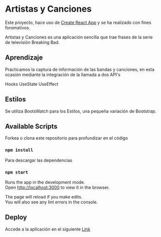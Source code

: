 # Artistas y Canciones


Este proyecto, hace uso de [Create React App](https://github.com/facebook/create-react-app) y se ha realizado con fines foromativos.  

Artistas y Canciones es una aplicación sencilla que trae frases de la serie de televisión Breaking Bad.

## Aprendizaje

Practicamos la captura de información de las bandas y canciones, en esta ocasión mediante la integración de la llamada a dos API's

Hooks UseState UseEffect

## Estilos

Se utiliza BootsWatch para los Estilos, una pequeña variación de Bootstrap.

## Available Scripts

Forkea o clona este repositorio para profundizar en el código

### `npm install`
Para descargar las dependencias

### `npm start`

Runs the app in the development mode.\
Open [http://localhost:3000](http://localhost:3000) to view it in the browser.

The page will reload if you make edits.\
You will also see any lint errors in the console.


## Deploy

Accede a la aplicación en el siguiente [Link](https://bandndlyrics.netlify.app)
